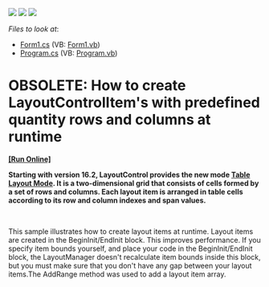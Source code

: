 <!-- default badges list -->
![](https://img.shields.io/endpoint?url=https://codecentral.devexpress.com/api/v1/VersionRange/134079093/13.1.4%2B)
[![](https://img.shields.io/badge/Open_in_DevExpress_Support_Center-FF7200?style=flat-square&logo=DevExpress&logoColor=white)](https://supportcenter.devexpress.com/ticket/details/E1187)
[![](https://img.shields.io/badge/📖_How_to_use_DevExpress_Examples-e9f6fc?style=flat-square)](https://docs.devexpress.com/GeneralInformation/403183)
<!-- default badges end -->
<!-- default file list -->
*Files to look at*:

* [Form1.cs](./CS/WindowsApplication1/Form1.cs) (VB: [Form1.vb](./VB/WindowsApplication1/Form1.vb))
* [Program.cs](./CS/WindowsApplication1/Program.cs) (VB: [Program.vb](./VB/WindowsApplication1/Program.vb))
<!-- default file list end -->
# OBSOLETE: How to create LayoutControlItem's with predefined quantity rows and columns at runtime
<!-- run online -->
**[[Run Online]](https://codecentral.devexpress.com/e1187)**
<!-- run online end -->


<p><strong>Starting with version 16.2, LayoutControl provides the new mode </strong><a href="https://documentation.devexpress.com/#WindowsForms/CustomDocument114044"><strong>Table Layout Mode</strong></a><strong>. It is a two-dimensional grid that consists of cells formed by a set of rows and columns. Each layout item is arranged in table cells according to its row and column indexes and span values.</strong></p>
<p><strong> </strong></p>
<p>This sample illustrates how to create layout items at runtime. Layout items are created in the BeginInit/EndInit block. This improves performance. If you specify item bounds yourself, and place your code in the BeginInit/EndInit block, the LayoutManager doesn't recalculate item bounds inside this block, but you must make sure that you don't have any gap between your layout items.The AddRange method was used to add a layout item array.</p>

<br/>


